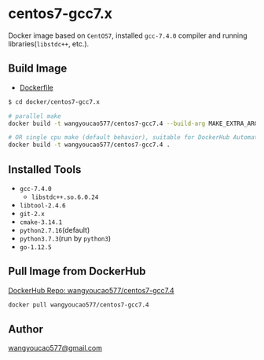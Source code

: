 # centos7-gcc7.x
Docker image based on `CentOS7`, installed `gcc-7.4.0` compiler and running libraries(`libstdc++`, etc.).    

## Build Image
- [Dockerfile](./Dockerfile)

```bash
$ cd docker/centos7-gcc7.x

# parallel make
docker build -t wangyoucao577/centos7-gcc7.4 --build-arg MAKE_EXTRA_ARGS="-j" .

# OR single cpu make (default behavior), suitable for DockerHub Automated Build
docker build -t wangyoucao577/centos7-gcc7.4 .
```

## Installed Tools
- `gcc-7.4.0`
    - `libstdc++.so.6.0.24`   
- `libtool-2.4.6`
- `git-2.x`    
- `cmake-3.14.1`
- `python2.7.16`(default)
- `python3.7.3`(run by `python3`)
- `go-1.12.5`

## Pull Image from DockerHub
[DockerHub Repo: wangyoucao577/centos7-gcc7.4](https://hub.docker.com/r/wangyoucao577/centos7-gcc7.4)    
```bash
docker pull wangyoucao577/centos7-gcc7.4
```

## Author
wangyoucao577@gmail.com


